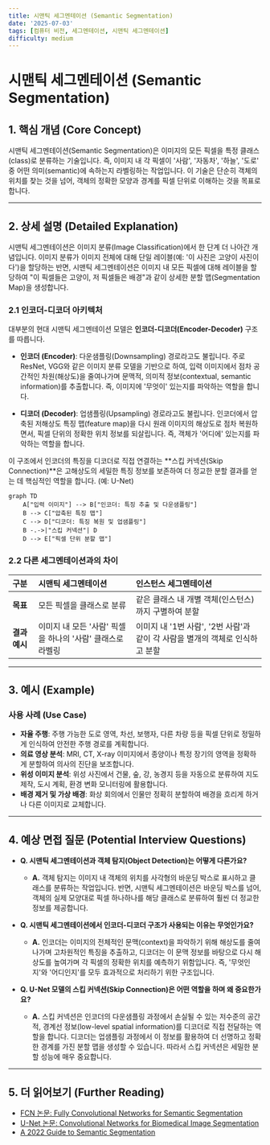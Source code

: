 ```yaml
---
title: 시맨틱 세그멘테이션 (Semantic Segmentation)
date: '2025-07-03'
tags: [컴퓨터 비전, 세그멘테이션, 시맨틱 세그멘테이션]
difficulty: medium
---
```


# 시맨틱 세그멘테이션 (Semantic Segmentation)

## 1. 핵심 개념 (Core Concept)

시맨틱 세그멘테이션(Semantic Segmentation)은 이미지의 모든 픽셀을 특정 클래스(class)로 분류하는 기술입니다. 즉, 이미지 내 각 픽셀이 '사람', '자동차', '하늘', '도로' 중 어떤 의미(semantic)에 속하는지 라벨링하는 작업입니다. 이 기술은 단순히 객체의 위치를 찾는 것을 넘어, 객체의 정확한 모양과 경계를 픽셀 단위로 이해하는 것을 목표로 합니다.

______________________________________________________________________

## 2. 상세 설명 (Detailed Explanation)

시맨틱 세그멘테이션은 이미지 분류(Image Classification)에서 한 단계 더 나아간 개념입니다. 이미지 분류가 이미지 전체에 대해 단일 레이블(예: '이 사진은 고양이 사진이다')을 할당하는 반면, 시맨틱 세그멘테이션은 이미지 내 모든 픽셀에 대해 레이블을 할당하여 "이 픽셀들은 고양이, 저 픽셀들은 배경"과 같이 상세한 분할 맵(Segmentation Map)을 생성합니다.

### 2.1 인코더-디코더 아키텍처

대부분의 현대 시맨틱 세그멘테이션 모델은 **인코더-디코더(Encoder-Decoder)** 구조를 따릅니다.

- **인코더 (Encoder)**: 다운샘플링(Downsampling) 경로라고도 불립니다. 주로 ResNet, VGG와 같은 이미지 분류 모델을 기반으로 하여, 입력 이미지에서 점차 공간적인 차원(해상도)을 줄여나가며 문맥적, 의미적 정보(contextual, semantic information)를 추출합니다. 즉, 이미지에 '무엇이' 있는지를 파악하는 역할을 합니다.

- **디코더 (Decoder)**: 업샘플링(Upsampling) 경로라고도 불립니다. 인코더에서 압축된 저해상도 특징 맵(feature map)을 다시 원래 이미지의 해상도로 점차 복원하면서, 픽셀 단위의 정확한 위치 정보를 되살립니다. 즉, 객체가 '어디에' 있는지를 파악하는 역할을 합니다.

이 구조에서 인코더의 특징을 디코더로 직접 연결하는 \*\*스킵 커넥션(Skip Connection)\*\*은 고해상도의 세밀한 특징 정보를 보존하여 더 정교한 분할 결과를 얻는 데 핵심적인 역할을 합니다. (예: U-Net)

```mermaid
graph TD
    A["입력 이미지"] --> B["인코더: 특징 추출 및 다운샘플링"]
    B --> C["압축된 특징 맵"]
    C --> D["디코더: 특징 복원 및 업샘플링"]
    B -.->|"스킵 커넥션"| D
    D --> E["픽셀 단위 분할 맵"]
```

### 2.2 다른 세그멘테이션과의 차이

| 구분          | 시맨틱 세그멘테이션                                        | 인스턴스 세그멘테이션                                                         |
| :------------ | :--------------------------------------------------------- | :---------------------------------------------------------------------------- |
| **목표**      | 모든 픽셀을 클래스로 분류                                  | 같은 클래스 내 개별 객체(인스턴스)까지 구별하여 분할                          |
| **결과 예시** | 이미지 내 모든 '사람' 픽셀을 하나의 '사람' 클래스로 라벨링 | 이미지 내 '1번 사람', '2번 사람'과 같이 각 사람을 별개의 객체로 인식하고 분할 |

______________________________________________________________________

## 3. 예시 (Example)

### 사용 사례 (Use Case)

- **자율 주행**: 주행 가능한 도로 영역, 차선, 보행자, 다른 차량 등을 픽셀 단위로 정밀하게 인식하여 안전한 주행 경로를 계획합니다.
- **의료 영상 분석**: MRI, CT, X-ray 이미지에서 종양이나 특정 장기의 영역을 정확하게 분할하여 의사의 진단을 보조합니다.
- **위성 이미지 분석**: 위성 사진에서 건물, 숲, 강, 농경지 등을 자동으로 분류하여 지도 제작, 도시 계획, 환경 변화 모니터링에 활용합니다.
- **배경 제거 및 가상 배경**: 화상 회의에서 인물만 정확히 분할하여 배경을 흐리게 하거나 다른 이미지로 교체합니다.

______________________________________________________________________

## 4. 예상 면접 질문 (Potential Interview Questions)

- **Q. 시맨틱 세그멘테이션과 객체 탐지(Object Detection)는 어떻게 다른가요?**

  - **A.** 객체 탐지는 이미지 내 객체의 위치를 사각형의 바운딩 박스로 표시하고 클래스를 분류하는 작업입니다. 반면, 시맨틱 세그멘테이션은 바운딩 박스를 넘어, 객체의 실제 모양대로 픽셀 하나하나를 해당 클래스로 분류하여 훨씬 더 정교한 정보를 제공합니다.

- **Q. 시맨틱 세그멘테이션에서 인코더-디코더 구조가 사용되는 이유는 무엇인가요?**

  - **A.** 인코더는 이미지의 전체적인 문맥(context)을 파악하기 위해 해상도를 줄여나가며 고차원적인 특징을 추출하고, 디코더는 이 문맥 정보를 바탕으로 다시 해상도를 높여가며 각 픽셀의 정확한 위치를 예측하기 위함입니다. 즉, '무엇인지'와 '어디인지'를 모두 효과적으로 처리하기 위한 구조입니다.

- **Q. U-Net 모델의 스킵 커넥션(Skip Connection)은 어떤 역할을 하며 왜 중요한가요?**

  - **A.** 스킵 커넥션은 인코더의 다운샘플링 과정에서 손실될 수 있는 저수준의 공간적, 경계선 정보(low-level spatial information)를 디코더로 직접 전달하는 역할을 합니다. 디코더는 업샘플링 과정에서 이 정보를 활용하여 더 선명하고 정확한 경계를 가진 분할 맵을 생성할 수 있습니다. 따라서 스킵 커넥션은 세밀한 분할 성능에 매우 중요합니다.

______________________________________________________________________

## 5. 더 읽어보기 (Further Reading)

- [FCN 논문: Fully Convolutional Networks for Semantic Segmentation](https://arxiv.org/abs/1411.4038)
- [U-Net 논문: Convolutional Networks for Biomedical Image Segmentation](https://arxiv.org/abs/1505.04597)
- [A 2022 Guide to Semantic Segmentation](https://www.v7labs.com/blog/semantic-segmentation-guide)
